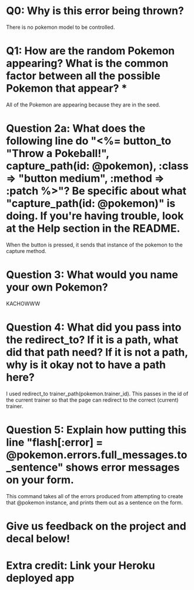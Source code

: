 # Q0: Why is this error being thrown?
  There is no pokemon model to be controlled.

# Q1: How are the random Pokemon appearing? What is the common factor between all the possible Pokemon that appear? *
  All of the Pokemon are appearing because they are in the seed.

# Question 2a: What does the following line do "<%= button_to "Throw a Pokeball!", capture_path(id: @pokemon), :class => "button medium", :method => :patch %>"? Be specific about what "capture_path(id: @pokemon)" is doing. If you're having trouble, look at the Help section in the README.
  When the button is pressed, it sends that instance of the pokemon to the capture method.

# Question 3: What would you name your own Pokemon?
  KACHOWWW

# Question 4: What did you pass into the redirect_to? If it is a path, what did that path need? If it is not a path, why is it okay not to have a path here?
  I used redirect_to trainer_path(pokemon.trainer_id). This passes in the id of the current trainer so that the page can redirect to the correct (current) trainer.

# Question 5: Explain how putting this line "flash[:error] = @pokemon.errors.full_messages.to_sentence" shows error messages on your form.
  This command takes all of the errors produced from attempting to create that @pokemon instance, and prints them out as a sentence on the form.

# Give us feedback on the project and decal below!

# Extra credit: Link your Heroku deployed app
